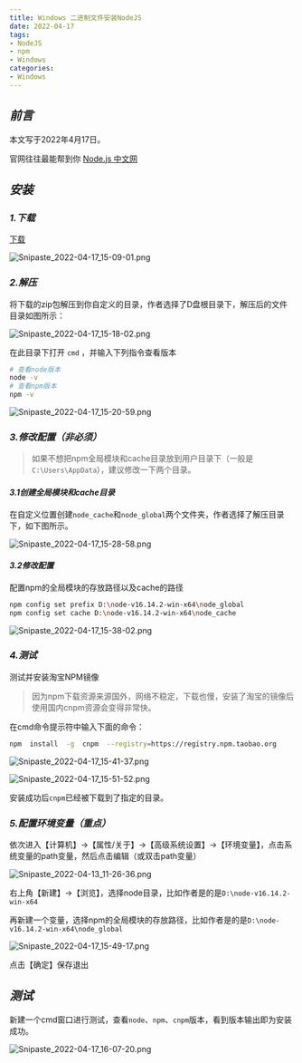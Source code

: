 ```yaml
---
title: Windows 二进制文件安装NodeJS
date: 2022-04-17
tags:
- NodeJS
- npm
- Windows
categories:
- Windows
---
```


## ***前言***

本文写于2022年4月17日。

官网往往最能帮到你 [Node.js 中文网](http://nodejs.cn/)

## ***安装***

### ***1.下载***

[下载](http://nodejs.cn/download/)

![Snipaste_2022-04-17_15-09-01.png](https://s2.loli.net/2022/05/08/DekMRqzlwjQS7Gr.png)

### ***2.解压***

将下载的zip包解压到你自定义的目录，作者选择了D盘根目录下，解压后的文件目录如图所示：

![Snipaste_2022-04-17_15-18-02.png](https://s2.loli.net/2022/05/08/WeX8YbfJlG4Qgni.png)

在此目录下打开 `cmd` ，并输入下列指令查看版本

```bash
# 查看node版本
node -v
# 查看npm版本
npm -v
```

![Snipaste_2022-04-17_15-20-59.png](https://s2.loli.net/2022/05/08/NktSY7nKAIuWr8s.png)

### ***3.修改配置（非必须）***

> 如果不想把npm全局模块和cache目录放到用户目录下（一般是`C:\Users\AppData`），建议修改一下两个目录。
>

#### ***3.1创建全局模块和cache目录***

在自定义位置创建`node_cache`和`node_global`两个文件夹，作者选择了解压目录下，如下图所示。

![Snipaste_2022-04-17_15-28-58.png](https://s2.loli.net/2022/05/08/pPiR5yXa6DWb1Jv.png)


#### ***3.2修改配置***

配置npm的全局模块的存放路径以及cache的路径

```bash
npm config set prefix D:\node-v16.14.2-win-x64\node_global
npm config set cache D:\node-v16.14.2-win-x64\node_cache
```

![Snipaste_2022-04-17_15-38-02.png](https://s2.loli.net/2022/05/08/aFmvGR8CXNx3p7M.png)


### ***4.测试***

测试并安装淘宝NPM镜像

> 因为npm下载资源来源国外，网络不稳定，下载也慢，安装了淘宝的镜像后使用国内cnpm资源会变得非常快。
>

在cmd命令提示符中输入下面的命令：

```bash
npm  install  -g  cnpm  --registry=https://registry.npm.taobao.org
```

![Snipaste_2022-04-17_15-41-37.png](https://s2.loli.net/2022/05/08/6jFz3xgBupJXvRZ.png)

![Snipaste_2022-04-17_15-51-52.png](https://s2.loli.net/2022/05/08/3GYzI9aAEF4oJZk.png)

安装成功后`cnpm`已经被下载到了指定的目录。

### ***5.配置环境变量（重点）***

依次进入【计算机】→【属性/关于】→【高级系统设置】→【环境变量】，点击系统变量的path变量，然后点击编辑（或双击path变量）

![Snipaste_2022-04-13_11-26-36.png](https://s2.loli.net/2022/05/08/7Y4Z5Ia3d1ELsFv.png)


右上角【新建】→【浏览】，选择node目录，比如作者是的是`D:\node-v16.14.2-win-x64`

再新建一个变量，选择npm的全局模块的存放路径，比如作者是的是`D:\node-v16.14.2-win-x64\node_global`

![Snipaste_2022-04-17_15-49-17.png](https://s2.loli.net/2022/05/08/mJuBl9GdLDj7pMg.png)


点击【确定】保存退出

## ***测试***

新建一个cmd窗口进行测试，查看`node`、`npm`、`cnpm`版本，看到版本输出即为安装成功。

![Snipaste_2022-04-17_16-07-20.png](https://s2.loli.net/2022/05/08/PJ6auEqdlB9Rk3T.png)